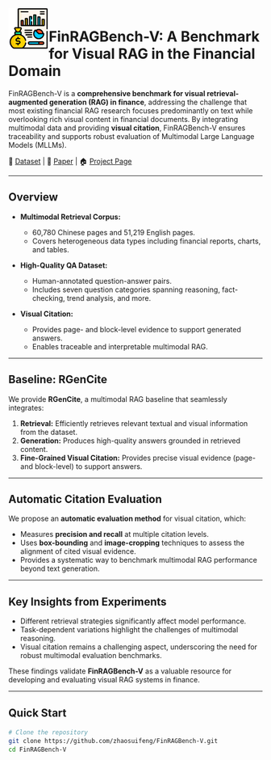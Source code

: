 <img src="assets/logo.png" alt="FinRAGBench-V Logo" width="80" align="left" />

# FinRAGBench-V: A Benchmark for Visual RAG in the Financial Domain

FinRAGBench-V is a **comprehensive benchmark for visual retrieval-augmented generation (RAG) in finance**, addressing the challenge that most existing financial RAG research focuses predominantly on text while overlooking rich visual content in financial documents. By integrating multimodal data and providing **visual citation**, FinRAGBench-V ensures traceability and supports robust evaluation of Multimodal Large Language Models (MLLMs).

🤗 [Dataset](https://huggingface.co/datasets/zsfhhh/FinRAGBench-V) | 📄 [Paper](https://arxiv.org/abs/2505.17471) | 🏠 [Project Page](https://github.com/zhaosuifeng/FinRAGBench-V)

---

## Overview

- **Multimodal Retrieval Corpus:**  
  - 60,780 Chinese pages and 51,219 English pages.
  - Covers heterogeneous data types including financial reports, charts, and tables.
  
- **High-Quality QA Dataset:**  
  - Human-annotated question-answer pairs.
  - Includes seven question categories spanning reasoning, fact-checking, trend analysis, and more.
  
- **Visual Citation:**  
  - Provides page- and block-level evidence to support generated answers.
  - Enables traceable and interpretable multimodal RAG.

---

## Baseline: RGenCite

We provide **RGenCite**, a multimodal RAG baseline that seamlessly integrates:

1. **Retrieval:** Efficiently retrieves relevant textual and visual information from the dataset.  
2. **Generation:** Produces high-quality answers grounded in retrieved content.  
3. **Fine-Grained Visual Citation:** Provides precise visual evidence (page- and block-level) to support answers.

---

## Automatic Citation Evaluation

We propose an **automatic evaluation method** for visual citation, which:

- Measures **precision and recall** at multiple citation levels.
- Uses **box-bounding** and **image-cropping** techniques to assess the alignment of cited visual evidence.
- Provides a systematic way to benchmark multimodal RAG performance beyond text generation.

---

## Key Insights from Experiments

- Different retrieval strategies significantly affect model performance.  
- Task-dependent variations highlight the challenges of multimodal reasoning.  
- Visual citation remains a challenging aspect, underscoring the need for robust multimodal evaluation benchmarks.  

These findings validate **FinRAGBench-V** as a valuable resource for developing and evaluating visual RAG systems in finance.

---

## Quick Start

```bash
# Clone the repository
git clone https://github.com/zhaosuifeng/FinRAGBench-V.git
cd FinRAGBench-V

